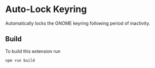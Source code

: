 # Auto-Lock Keyring

Automatically locks the GNOME keyring following period of inactivity.

## Build

To build this extension run

```
npm run build
```
